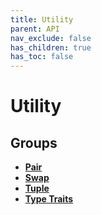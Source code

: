 ```yaml
---
title: Utility
parent: API
nav_exclude: false
has_children: true
has_toc: false
---
```


# Utility

## Groups

* **[Pair](/api/groups/group__pair.html)**
* **[Swap](/api/groups/group__swap.html)**
* **[Tuple](/api/groups/group__tuple.html)**
* **[Type Traits](/api/groups/group__type__traits.html)**

<code class="doxybook">
</code>


